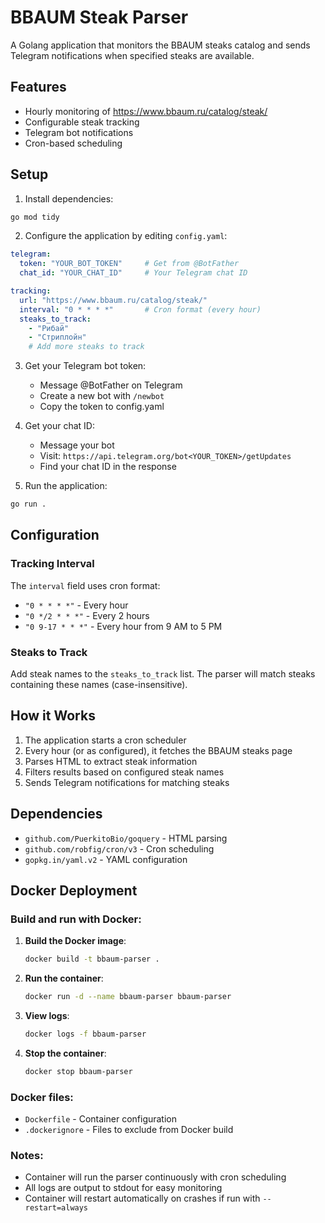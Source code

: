 # BBAUM Steak Parser

A Golang application that monitors the BBAUM steaks catalog and sends Telegram notifications when specified steaks are available.

## Features

- Hourly monitoring of https://www.bbaum.ru/catalog/steak/
- Configurable steak tracking
- Telegram bot notifications
- Cron-based scheduling

## Setup

1. Install dependencies:
```bash
go mod tidy
```

2. Configure the application by editing `config.yaml`:
```yaml
telegram:
  token: "YOUR_BOT_TOKEN"     # Get from @BotFather
  chat_id: "YOUR_CHAT_ID"     # Your Telegram chat ID

tracking:
  url: "https://www.bbaum.ru/catalog/steak/"
  interval: "0 * * * *"       # Cron format (every hour)
  steaks_to_track:
    - "Рибай"
    - "Стриплойн"
    # Add more steaks to track
```

3. Get your Telegram bot token:
   - Message @BotFather on Telegram
   - Create a new bot with `/newbot`
   - Copy the token to config.yaml

4. Get your chat ID:
   - Message your bot
   - Visit: `https://api.telegram.org/bot<YOUR_TOKEN>/getUpdates`
   - Find your chat ID in the response

5. Run the application:
```bash
go run .
```

## Configuration

### Tracking Interval
The `interval` field uses cron format:
- `"0 * * * *"` - Every hour
- `"0 */2 * * *"` - Every 2 hours
- `"0 9-17 * * *"` - Every hour from 9 AM to 5 PM

### Steaks to Track
Add steak names to the `steaks_to_track` list. The parser will match steaks containing these names (case-insensitive).

## How it Works

1. The application starts a cron scheduler
2. Every hour (or as configured), it fetches the BBAUM steaks page
3. Parses HTML to extract steak information
4. Filters results based on configured steak names
5. Sends Telegram notifications for matching steaks

## Dependencies

- `github.com/PuerkitoBio/goquery` - HTML parsing
- `github.com/robfig/cron/v3` - Cron scheduling
- `gopkg.in/yaml.v2` - YAML configuration

## Docker Deployment

### Build and run with Docker:

1. **Build the Docker image**:
   ```bash
   docker build -t bbaum-parser .
   ```

2. **Run the container**:
   ```bash
   docker run -d --name bbaum-parser bbaum-parser
   ```

3. **View logs**:
   ```bash
   docker logs -f bbaum-parser
   ```

4. **Stop the container**:
   ```bash
   docker stop bbaum-parser
   ```

### Docker files:
- `Dockerfile` - Container configuration
- `.dockerignore` - Files to exclude from Docker build

### Notes:
- Container will run the parser continuously with cron scheduling
- All logs are output to stdout for easy monitoring
- Container will restart automatically on crashes if run with `--restart=always`
